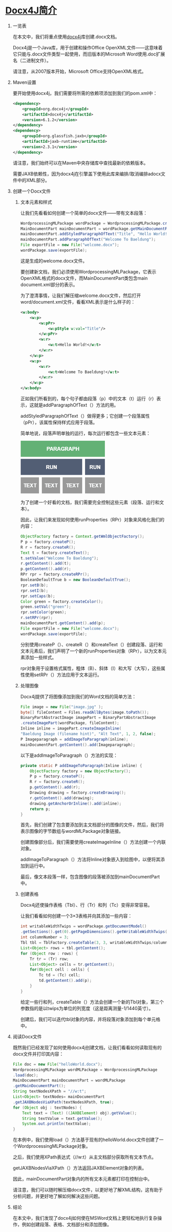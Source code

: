 # [Docx4J简介](https://www.baeldung.com/docx4j)

1. 一览表

    在本文中，我们将重点使用[docx4j](https://www.docx4java.org/)库创建.docx文档。

    Docx4j是一个Java库，用于创建和操作Office OpenXML文件——这意味着它只能与.docx文件类型一起使用，而旧版本的Microsoft Word使用.doc扩展名（二进制文件）。

    请注意，从2007版本开始，Microsoft Office支持OpenXML格式。

2. Maven设置

    要开始使用docx4j，我们需要将所需的依赖项添加到我们的pom.xml中：

    ```xml
    <dependency>
        <groupId>org.docx4j</groupId>
        <artifactId>docx4j</artifactId>
        <version>6.1.2</version>
    </dependency>
    <dependency> 
        <groupId>org.glassfish.jaxb</groupId>
        <artifactId>jaxb-runtime</artifactId>
        <version>2.3.1</version>
    </dependency>
    ```

    请注意，我们始终可以在Maven中央存储库中查找最新的依赖版本。

    需要JAXB依赖性，因为docx4j在引擎盖下使用此库来编排/取消编排adocx文件中的XML部分。

3. 创建一个Docx文件

    1. 文本元素和样式

        让我们先看看如何创建一个简单的docx文件——带有文本段落：

        ```java
        WordprocessingMLPackage wordPackage = WordprocessingMLPackage.createPackage();
        MainDocumentPart mainDocumentPart = wordPackage.getMainDocumentPart();
        mainDocumentPart.addStyledParagraphOfText("Title", "Hello World!");
        mainDocumentPart.addParagraphOfText("Welcome To Baeldung");
        File exportFile = new File("welcome.docx");
        wordPackage.save(exportFile);
        ```

        这是生成的welcome.docx文件。

        要创建新文档，我们必须使用WordprocessingMLPackage，它表示OpenXML格式的docx文件，而MainDocumentPart类包含main document.xml部分的表示。

        为了澄清事情，让我们解压缩welcome.docx文件，然后打开word/document.xml文件，看看XML表示是什么样子的：

        ```xml
        <w:body>
            <w:p>
                <w:pPr>
                    <w:pStyle w:val="Title"/>
                </w:pPr>
                <w:r>
                    <w:t>Hello World!</w:t>
                </w:r>
            </w:p>
            <w:p>
                <w:r>
                    <w:t>Welcome To Baeldung!</w:t>
                </w:r>
            </w:p>
        </w:body>
        ```

        正如我们所看到的，每个句子都由段落（p）中的文本（t）运行（r）表示，这就是addParagraphOfText（）方法的用。

        addStyledParagraphOfText（）做得更多；它创建一个段落属性（pPr），该属性保持样式应用于段落。

        简单地说，段落声明单独的运行，每次运行都包含一些文本元素：

        ![p-r-t](pic/p-r-t.webp)

        为了创建一个好看的文档，我们需要完全控制这些元素（段落、运行和文本）。

        因此，让我们来发现如何使用runProperties（RPr）对象来风格化我们的内容：

        ```java
        ObjectFactory factory = Context.getWmlObjectFactory();
        P p = factory.createP();
        R r = factory.createR();
        Text t = factory.createText();
        t.setValue("Welcome To Baeldung");
        r.getContent().add(t);
        p.getContent().add(r);
        RPr rpr = factory.createRPr();
        BooleanDefaultTrue b = new BooleanDefaultTrue();
        rpr.setB(b);
        rpr.setI(b);
        rpr.setCaps(b);
        Color green = factory.createColor();
        green.setVal("green");
        rpr.setColor(green);
        r.setRPr(rpr);
        mainDocumentPart.getContent().add(p);
        File exportFile = new File("welcome.docx");
        wordPackage.save(exportFile);
        ```

        分别使用createP（）、createR（）和createText（）创建段落、运行和文本元素后，我们声明了一个新的runProperties对象（RPr），以为文本元素添加一些样式。

        rpr对象用于设置格式属性，粗体（B）、斜体（I）和大写（大写），这些属性使用setRPr（）方法应用于文本运行。

    2. 处理图像

        Docx4j提供了将图像添加到我们的Word文档的简单方法：

        ```java
        File image = new File("image.jpg" );
        byte[] fileContent = Files.readAllBytes(image.toPath());
        BinaryPartAbstractImage imagePart = BinaryPartAbstractImage
        .createImagePart(wordPackage, fileContent);
        Inline inline = imagePart.createImageInline(
        "Baeldung Image (filename hint)", "Alt Text", 1, 2, false);
        P Imageparagraph = addImageToParagraph(inline);
        mainDocumentPart.getContent().add(Imageparagraph);
        ```

        以下是addImageToParagraph（）方法的实现：

        ```java
        private static P addImageToParagraph(Inline inline) {
            ObjectFactory factory = new ObjectFactory();
            P p = factory.createP();
            R r = factory.createR();
            p.getContent().add(r);
            Drawing drawing = factory.createDrawing();
            r.getContent().add(drawing);
            drawing.getAnchorOrInline().add(inline);
            return p;
        }
        ```

        首先，我们创建了包含要添加到主文档部分的图像的文件，然后，我们将表示图像的字节数组与wordMLPackage对象链接。

        创建图像部分后，我们需要使用createImageInline（）方法创建一个内联对象。

        addImageToParagraph（）方法将Inline对象嵌入到绘图中，以便将其添加到运行中。

        最后，像文本段落一样，包含图像的段落被添加到mainDocumentPart中。

    3. 创建表格

        Docx4j还使操作表格（Tbl）、行（Tr）和列（Tc）变得非常容易。

        让我们看看如何创建一个3×3表格并向其添加一些内容：

        ```java
        int writableWidthTwips = wordPackage.getDocumentModel()
        .getSections().get(0).getPageDimensions().getWritableWidthTwips();
        int columnNumber = 3;
        Tbl tbl = TblFactory.createTable(3, 3, writableWidthTwips/columnNumber);     
        List<Object> rows = tbl.getContent();
        for (Object row : rows) {
            Tr tr = (Tr) row;
            List<Object> cells = tr.getContent();
            for(Object cell : cells) {
                Tc td = (Tc) cell;
                td.getContent().add(p);
            }
        }
        ```

        给定一些行和列，createTable（）方法会创建一个新的Tbl对象，第三个参数指的是以twips为单位的列宽度（这是距离测量-1/1440英寸）。

        创建后，我们可以迭代tbl对象的内容，并将段落对象添加到每个单元格中。

4. 阅读Docx文件

    既然我们已经发现了如何使用docx4j创建文档，让我们看看如何读取现有的docx文件并打印其内容：

    ```java
    File doc = new File("helloWorld.docx");
    WordprocessingMLPackage wordMLPackage = WordprocessingMLPackage
    .load(doc);
    MainDocumentPart mainDocumentPart = wordMLPackage
    .getMainDocumentPart();
    String textNodesXPath = "//w:t";
    List<Object> textNodes= mainDocumentPart
    .getJAXBNodesViaXPath(textNodesXPath, true);
    for (Object obj : textNodes) {
        Text text = (Text) ((JAXBElement) obj).getValue();
        String textValue = text.getValue();
        System.out.println(textValue);
    }
    ```

    在本例中，我们使用load（）方法基于现有的helloWorld.docx文件创建了一个WordprocessingMLPackage对象。

    之后，我们使用XPath表达式（//w:t）从主文档部分获取所有文本节点。

    getJAXBNodesViaXPath（）方法返回JAXBElement对象的列表。

    因此，mainDocumentPart对象内的所有文本元素都打印在控制台中。

    请注意，我们可以随时解压缩docx文件，以更好地了解XML结构，这有助于分析问题，并更好地了解如何解决这些问题。

5. 结论

    在本文中，我们发现了docx4j如何使在MSWord文档上更轻松地执行复杂操作，例如创建段落、表格、文档部分和添加图像。
